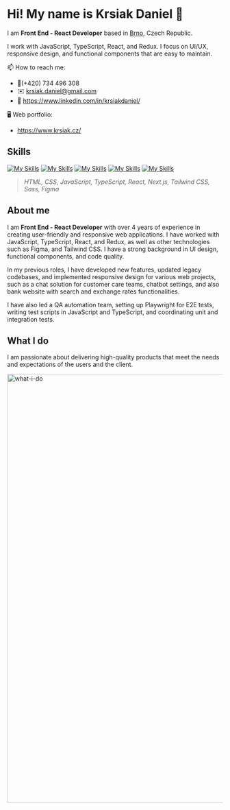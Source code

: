 # Hi! My name is Krsiak Daniel 👋

I am **Front End - React Developer** based in [Brno](https://maps.app.goo.gl/c4RBRzGN59uksowh8), Czech Republic.

I work with JavaScript, TypeScript, React, and Redux. I focus on UI/UX, responsive design, and functional components that are easy to maintain.

📫 How to reach me:

- 📱(+420) 734 496 308
- ✉️ krsiak.daniel@gmail.com
- 💬 <https://www.linkedin.com/in/krsiakdaniel/>

🖥️ Web portfolio:

- <https://www.krsiak.cz/>

## Skills

[![My Skills](https://skillicons.dev/icons?i=html,css)](https://skillicons.dev) 
[![My Skills](https://skillicons.dev/icons?i=js,ts)](https://skillicons.dev)
[![My Skills](https://skillicons.dev/icons?i=react,next)](https://skillicons.dev)
[![My Skills](https://skillicons.dev/icons?i=tailwind,scss)](https://skillicons.dev)
[![My Skills](https://skillicons.dev/icons?i=figma)](https://skillicons.dev)

> _HTML, CSS, JavaScript, TypeScript, React, Next.js, Tailwind CSS, Sass, Figma_

## About me

I am **Front End - React Developer** with over 4 years of experience in creating user-friendly and responsive web applications. I have worked with JavaScript, TypeScript, React, and Redux, as well as other technologies such as Figma, and Tailwind CSS. I have a strong background in UI design, functional components, and code quality.

In my previous roles, I have developed new features, updated legacy codebases, and implemented responsive design for various web projects, such as a chat solution for customer care teams, chatbot settings, and also bank website with search and exchange rates functionalities. 

I have also led a QA automation team, setting up Playwright for E2E tests, writing test scripts in JavaScript and TypeScript, and coordinating unit and integration tests. 

## What I do

I am passionate about delivering high-quality products that meet the needs and expectations of the users and the client.

<img width="1000" alt="what-i-do" src="https://github.com/krsiakdaniel/krsiakdaniel/assets/564906/4d6a5a38-187e-4d86-af6d-3defc55e3c45">
